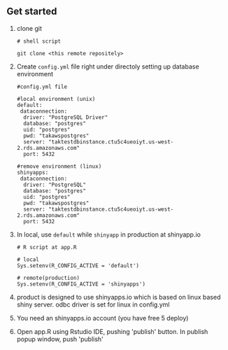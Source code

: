 ## Get started

1. clone git
   ```
   # shell script
   
   git clone <this remote repositely>
   ```

1. Create `config.yml` file right under directoly setting up database environment
   ```
   #config.yml file
   
   #local environment (unix)
   default:
    dataconnection:
     driver: "PostgreSQL Driver"
     database: "postgres"
     uid: "postgres"
     pwd: "takawspostgres"
     server: "taktestdbinstance.ctu5c4ueoiyt.us-west-2.rds.amazonaws.com"
     port: 5432
   
   #remove environment (linux)
   shinyapps:
    dataconnection:
     driver: "PostgreSQL"
     database: "postgres"
     uid: "postgres"
     pwd: "takawspostgres"
     server: "taktestdbinstance.ctu5c4ueoiyt.us-west-2.rds.amazonaws.com"
     port: 5432
   ```

1. In local, use `default` while `shinyapp` in production at shinyapp.io
   ```
   # R script at app.R
   
   # local
   Sys.setenv(R_CONFIG_ACTIVE = 'default')
   
   # remote(production)
   Sys.setenv(R_CONFIG_ACTIVE = 'shinyapps')
   ```

1. product is designed to use shinyapps.io which is based on linux based shiny server. odbc driver is set for linux in config.yml

1. You need an shinyapps.io account (you have free 5 deploy)

1. Open app.R using Rstudio IDE, pushing 'publish' button. In publish popup window, push 'publish'
